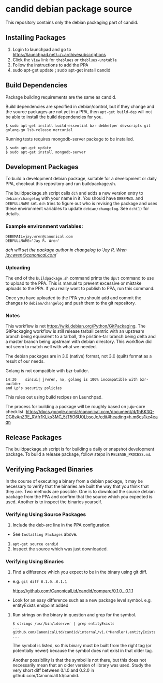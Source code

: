 candid debian package source
====================================

This repository contains only the debian packaging part of candid.

## Installing Packages

 1. Login to launchpad and go to https://launchpad.net/~/+archivesubscriptions
 1. Click the `View` link for `theblues` or `theblues-unstable`
 1. Follow the instructions to add the PPA
 1. sudo apt-get update ; sudo apt-get install candid

## Build Dependencies

Package building requirements are the same as candid.

Build dependencies are specified in debian/control, but if they change and
the source packages are not yet in a PPA, then `apt-get build-dep` will not
be able to install the build dependencies for you.

    $ sudo apt-get install build-essential bzr debhelper devscripts git golang-go lsb-release mercurial

Running tests requires mongodb-server package to be installed.

    $ sudo apt-get update
    $ sudo apt-get install mongodb-server

## Development Packages

To build a development debian package, suitable for a development or daily
PPA, checkout this repository and run buildpackage.sh.

The buildpackage.sh script calls `dch` and adds a new version entry to
`debian/changelog` with your name in it. You should have `DEBEMAIL` and
`DEBFULLNAME` set. `dch` tries to figure out who is revising the package and
uses these environment variables to update `debian/changelog`. See `dch(1)` for
details.

### Example environment variables:

    DEBEMAIL=jay.wren@canonical.com
    DEBFULLNAME='Jay R. Wren'

*dch will set the package author in changelog to 'Jay R. Wren
<jay.wren@canonical.com>'*

### Uploading

The end of the `buildpackage.sh` command prints the `dput` command to use to
upload to the PPA. This is manual to prevent excessive or mistake uploads to
the PPA. If you really want to publish to PPA, run this command.

Once you have uploaded to the PPA you should add and commit the changes to
`debian/changelog` and push them to the git repository.

### Notes

This workflow is not
https://wiki.debian.org/Python/GitPackaging. The GitPackaging workflow is still
release tarball centric with an upstream branch being equivalent to a tarball,
the pristine-tar branch being delta and a master branch being upstream with
debian directory. This workflow did not seem to match well with what we needed.

The debian packages are in 3.0 (native) format, not 3.0 (quilt) format as a
result of our needs.

Golang is not compatible with bzr-builder.

    14:30    sinzui| jrwren, no, golang is 100% incompatible with bzr-builder
    and Lp's security policies

This rules out using build recipes on Launchpad.

The process for building a package will be roughly based on juju-core checklist.
https://docs.google.com/a/canonical.com/document/d/1hBK3Q-DG8vAnZ3E_RVfr1KLks3MC_5tT5O6U0LbscJo/edit#heading=h.m6cs1kc4eaqn

## Release Packages

The buildpackage.sh script is for building a daily or snapshot development
package. To build a release package, follow steps in `RELEASE_PROCESS.md`.

## Verifying Packaged Binaries

In the course of executing a binary from a debian package, it may be necessary
to verify that the binaries are built the way that you think that they are. Two
methods are possible. One is to download the source debian package from the PPA
and confirm that the source which you expected is used. Another is to inspect
the binaries yourself.

### Verifying Using Source Packages

 1. Include the deb-src line in the PPA configuration.
   - See `Installing Packages` above.
 1. `apt-get source candid`
 1. Inspect the source which was just downloaded.

### Verifying Using Binaries

 1. Find a difference which you expect to be in the binary using git diff.
   - e.g. `git diff 0.1.0..0.1.1`

     https://github.com/CanonicalLtd/candid/compare/0.1.0...0.1.1

   - Look for an easy difference such as a new package level symbol. e.g.
     entityExists endpoint added
 1. Run strings on the binary in question and grep for the symbol.

    ```
    $ strings /usr/bin/idserver | grep entityExists
    ...
    github.com/CanonicalLtd/candid/internal/v1.(*Handler).entityExists
    ...
    ```
    The symbol is listed, so this binary must be built from the right tag  (or
    potentially newer) because the symbol does not exist in that older tag.

    Another possibility is that the symbol is not there, but this does not
    necessarily mean that an older version of library was used. Study the very
    short diff between 0.1.0 and 0.2.0 in github.com/CanonicalLtd/candid.
